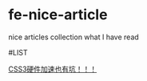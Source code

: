 # fe-nice-article
nice articles collection what I have read


#LIST

[CSS3硬件加速也有坑！！！](http://div.io/topic/1348)
